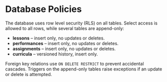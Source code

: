 # Database Policies

The database uses row level security (RLS) on all tables. Select access is allowed to all rows, while several tables are append-only:

- **lessons** – insert only, no updates or deletes.
- **performances** – insert only, no updates or deletes.
- **assignments** – insert only, no updates or deletes.
- **curricula** – versioned history, insert only.

Foreign key relations use `ON DELETE RESTRICT` to prevent accidental cascades. Triggers on the append-only tables raise exceptions if an update or delete is attempted.
